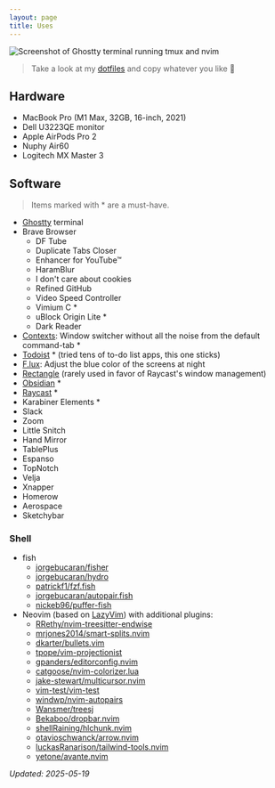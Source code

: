 ```yaml
---
layout: page
title: Uses
---
```


![Screenshot of Ghostty terminal running tmux and nvim](/images/uses.webp?2025-05-19)

> Take a look at my [dotfiles](https://github.com/AmmarCodes/dotfiles) and copy whatever you like 🤗

## Hardware

- MacBook Pro (M1 Max, 32GB, 16-inch, 2021)
- Dell U3223QE monitor
- Apple AirPods Pro 2
- Nuphy Air60
- Logitech MX Master 3

## Software

> Items marked with \* are a must-have.

- [Ghostty](https://mitchellh.com/ghostty) terminal
- Brave Browser
  - DF Tube
  - Duplicate Tabs Closer
  - Enhancer for YouTube™
  - HaramBlur
  - I don't care about cookies
  - Refined GitHub
  - Video Speed Controller
  - Vimium C \*
  - uBlock Origin Lite \*
  - Dark Reader
- [Contexts](https://contexts.co/): Window switcher without all the noise from the default command-tab \*
- [Todoist](https://todoist.com/r/ammar_alakkad_ykgkib) \* (tried tens of to-do list apps, this one sticks)
- [F.lux](https://justgetflux.com/): Adjust the blue color of the screens at night
- [Rectangle](https://rectangleapp.com/) (rarely used in favor of Raycast's window management)
- [Obsidian](https://obsidian.md/) \*
- [Raycast](https://www.raycast.com/) \*
- Karabiner Elements \*
- Slack
- Zoom
- Little Snitch
- Hand Mirror
- TablePlus
- Espanso
- TopNotch
- Velja
- Xnapper
- Homerow
- Aerospace
- Sketchybar

### Shell

- fish
  - [jorgebucaran/fisher](https://github.com/jorgebucaran/fisher)
  - [jorgebucaran/hydro](https://github.com/jorgebucaran/hydro)
  - [patrickf1/fzf.fish](https://github.com/patrickf1/fzf.fish)
  - [jorgebucaran/autopair.fish](https://github.com/jorgebucaran/autopair.fish)
  - [nickeb96/puffer-fish](https://github.com/nickeb96/puffer-fish)
- Neovim (based on [LazyVim](https://www.lazyvim.org/)) with additional plugins:
  - [RRethy/nvim-treesitter-endwise](https://github.com/RRethy/nvim-treesitter-endwise)
  - [mrjones2014/smart-splits.nvim](https://github.com/mrjones2014/smart-splits.nvim)
  - [dkarter/bullets.vim](https://github.com/dkarter/bullets.vim)
  - [tpope/vim-projectionist](https://github.com/tpope/vim-projectionist)
  - [gpanders/editorconfig.nvim](https://github.com/gpanders/editorconfig.nvim)
  - [catgoose/nvim-colorizer.lua](https://github.com/catgoose/nvim-colorizer.lua)
  - [jake-stewart/multicursor.nvim](https://github.com/jake-stewart/multicursor.nvim)
  - [vim-test/vim-test](https://github.com/vim-test/vim-test)
  - [windwp/nvim-autopairs](https://github.com/windwp/nvim-autopairs)
  - [Wansmer/treesj](https://github.com/Wansmer/treesj)
  - [Bekaboo/dropbar.nvim](https://github.com/Bekaboo/dropbar.nvim)
  - [shellRaining/hlchunk.nvim](https://github.com/shellRaining/hlchunk.nvim)
  - [otavioschwanck/arrow.nvim](https://github.com/otavioschwanck/arrow.nvim)
  - [luckasRanarison/tailwind-tools.nvim](https://github.com/luckasRanarison/tailwind-tools.nvim)
  - [yetone/avante.nvim](https://github.com/yetone/avante.nvim)

_Updated: 2025-05-19_

